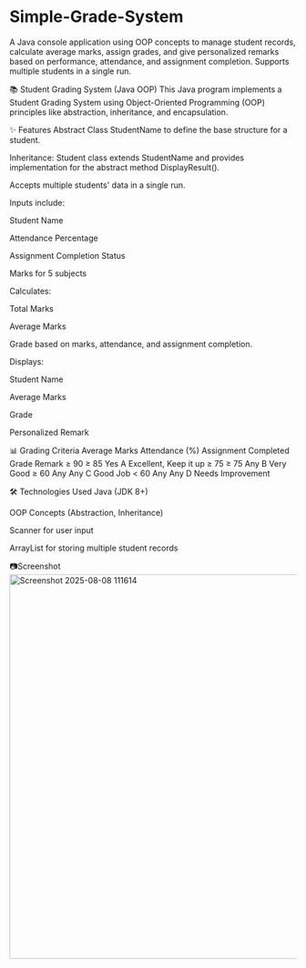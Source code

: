 # Simple-Grade-System
A Java console application using OOP concepts to manage student records, calculate average marks, assign grades, and give personalized remarks based on performance, attendance, and assignment completion. Supports multiple students in a single run.


📚 Student Grading System (Java OOP)
This Java program implements a Student Grading System using Object-Oriented Programming (OOP) principles like abstraction, inheritance, and encapsulation.

✨ Features
Abstract Class StudentName to define the base structure for a student.

Inheritance: Student class extends StudentName and provides implementation for the abstract method DisplayResult().

Accepts multiple students' data in a single run.

Inputs include:

Student Name

Attendance Percentage

Assignment Completion Status

Marks for 5 subjects

Calculates:

Total Marks

Average Marks

Grade based on marks, attendance, and assignment completion.

Displays:

Student Name

Average Marks

Grade

Personalized Remark

📊 Grading Criteria
Average Marks	Attendance (%)	Assignment Completed	Grade	Remark
≥ 90	≥ 85	Yes	A	Excellent, Keep it up
≥ 75	≥ 75	Any	B	Very Good
≥ 60	Any	Any	C	Good Job
< 60	Any	Any	D	Needs Improvement

🛠 Technologies Used
Java (JDK 8+)

OOP Concepts (Abstraction, Inheritance)

Scanner for user input

ArrayList for storing multiple student records

📷Screenshot
<img width="815" height="675" alt="Screenshot 2025-08-08 111614" src="https://github.com/user-attachments/assets/59631f6b-e499-4fa8-ad28-ae7079cb4168" />

